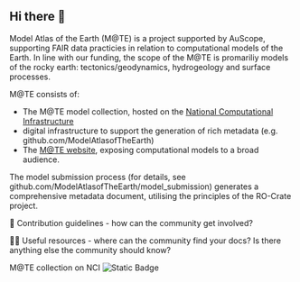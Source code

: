 ## Hi there 👋

Model Atlas of the Earth (M@TE) is a project supported by AuScope, supporting FAIR data practicies in relation to computational models of the Earth. In line with our funding, the scope of the M@TE is promariliy models of the rocky earth: tectonics/geodynamics, hydrogeology and surface processes. 

M@TE consists of: 

* The M@TE model collection, hosted on the [National Computational Infrastructure](geonetwork.nci.org.au)
* digital infrastructure to support the generation of rich metadata (e.g. github.com/ModelAtlasofTheEarth)
* The [M@TE website](http://mate.science), exposing computational models to a broad audience.

The model submission process (for details, see github.com/ModelAtlasofTheEarth/model_submission) generates a comprehensive metadata document, utilising the principles of the RO-Crate project.


🌈 Contribution guidelines - how can the community get involved?

👩‍💻 Useful resources - where can the community find your docs? Is there anything else the community should know?

M@TE collection on NCI ![Static Badge](https://img.shields.io/badge/DOI-10.25914%2Fyrzp--g882-blue)


